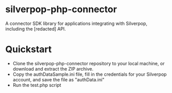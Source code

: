 silverpop-php-connector
=======================

A connector SDK library for applications integrating with Silverpop, including the [redacted] API.

Quickstart
==========

* Clone the silverpop-php-connector repository to your local machine, or download and extract the ZIP archive.
* Copy the authDataSample.ini file, fill in the credentials for your Silverpop account, and save the file as "authData.ini"
* Run the test.php script
